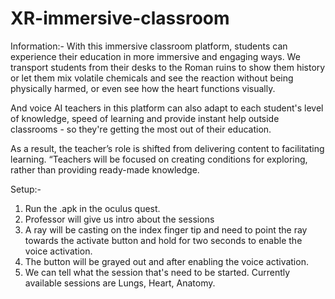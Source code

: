 # XR-immersive-classroom

Information:-
With this immersive classroom platform, students can experience their education in more immersive and engaging ways. We transport students from their desks to the Roman ruins to show them history or let them mix volatile chemicals and see the reaction without being physically harmed, or even see how the heart functions visually. 

And voice AI teachers in this platform can also adapt to each student's level of knowledge, speed of learning and provide instant help outside classrooms - so they're getting the most out of their education. 

As a result, the teacher’s role is shifted from delivering content to facilitating learning. “Teachers will be focused on creating conditions for exploring, rather than providing ready-made knowledge.


Setup:-
1. Run the .apk in the oculus quest.
2. Professor will give us intro about the sessions 
3. A ray will be casting on the index finger tip and need to point the ray towards the activate button and hold for two seconds to enable the voice activation.
4. The button will be grayed out and after enabling the voice activation.
5. We can tell what the session that's need to be started.
Currently available sessions are Lungs, Heart, Anatomy.
